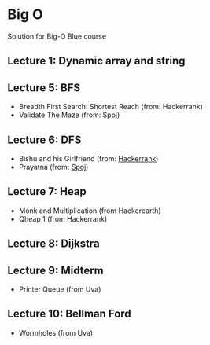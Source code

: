 # Big O

Solution for Big-O Blue course

## Lecture 1: Dynamic array and string

## Lecture 5: BFS

- Breadth First Search: Shortest Reach (from: Hackerrank)
- Validate The Maze (from: Spoj)

## Lecture 6: DFS

- Bishu and his Girlfriend (from: [Hackerrank](https://assessment.hackerearth.com/challenges/college/nits-local-10/algorithm/84888e824aa04fc793c3beefca02b5a7/))
- Prayatna (from: [Spoj](https://vn.spoj.com/problems/CAM5/))

## Lecture 7: Heap
- Monk and Multiplication (from Hackerearth)
- Qheap 1 (from Hackerrank) 

## Lecture 8: Dijkstra

## Lecture 9: Midterm
- Printer Queue (from Uva)

## Lecture 10: Bellman Ford
- Wormholes (from Uva)

